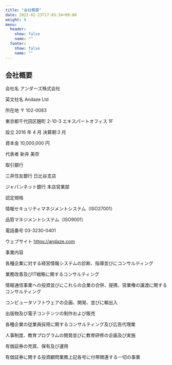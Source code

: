 ```yaml
---
title: "会社概要"
date: 2022-02-23T17:03:34+09:00
weight: 0
menu:
  header:
    show: false
    name: ""
  footer:
    show: false
    name: ""
---
```


## 会社概要
会社名 アンダーズ株式会社

英文社名 Andaze Ltd

所在地 〒 102-0083

東京都千代田区麹町 2-10-3 エキスパートオフィス 1F

設立 2016 年 4 月 決算期:3 月

資本金 10,000,000 円

代表者 新井 美奈

取引銀行

三井住友銀行 日比谷支店

ジャパンネット銀行 本店営業部

認定規格

情報セキュリティマネジメントシステム（ISO27001）

品質マネジメントシステム（ISO9001）

電話番号 03-3230-0401

ウェブサイト https://andaze.com

事業内容

各種企業に対する経営情報システムの診断、指導並びにコンサルティング

業務改善及びIT戦略に関するコンサルティング

情報通信事業への投資並びにこれらの企業の合併、提携、営業権の譲渡に関するコンサルティング

コンピュータソフトウェアの企画、開発、並びに輸出入

出版物及び電子コンテンツの制作および販売

各種企業の従業員採用に関するコンサルティング及び広告代理業

人事制度、教育プログラムの開発並びに教育研修の企画及び実施

有価証券の売買、保有及び運用

有価証券に関する投資顧問業務上記各号に付帯関連する一切の事業